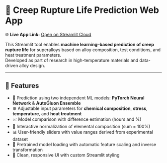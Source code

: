 # 🔬 Creep Rupture Life Prediction Web App  
🌐 **Live App Link:** [Open on Streamlit Cloud](https://creeppredictor.streamlit.app/)  


This Streamlit tool enables **machine learning–based prediction of creep rupture life** for superalloys based on alloy composition, test conditions, and heat treatment parameters.  
Developed as part of research in high-temperature materials and data-driven alloy design.  

---

## 🚀 Features  
- 🧠 Prediction using two independent ML models: **PyTorch Neural Network** & **AutoGluon Ensemble**  
- ⚙️ Adjustable input parameters for **chemical composition**, **stress**, **temperature**, and **heat treatment**  
- 📈 Model comparison with difference estimation (hours and %)  
- 🧩 Interactive normalization of elemental composition (sum = 100%)  
- 📊 User-friendly sliders with value ranges derived from experimental dataset  
- 💾 Pretrained model loading with automatic feature scaling and inverse transformation  
- 🎨 Clean, responsive UI with custom Streamlit styling  



